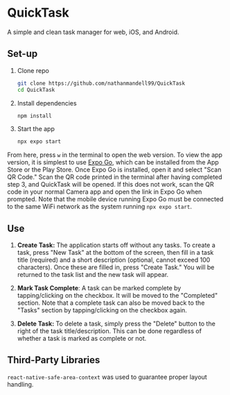 # QuickTask
A simple and clean task manager for web, iOS, and Android.

## Set-up

1. Clone repo

   ```bash
   git clone https://github.com/nathanmandell99/QuickTask
   cd QuickTask
   ```

2. Install dependencies

   ```bash
   npm install
   ```

3. Start the app

   ```bash
   npx expo start
   ```

From here, press `w` in the terminal to open the web version. To view the app
version, it is simplest to use [Expo Go](https://expo.dev/go), which can be 
installed from the App Store or the Play Store. Once Expo Go is installed, open it
and select "Scan QR Code." Scan the QR code printed in the terminal after
having completed step 3, and QuickTask will be opened. If this does not
work, scan the QR code in your normal Camera app and open the link in
Expo Go when prompted. Note that the mobile device running Expo Go must 
be connected to the same WiFi network as the system running `npx expo start`.

## Use

1. **Create Task:** The application starts off without any tasks. To
create a task, press "New Task" at the bottom of the screen, then
fill in a task title (required) and a short description (optional,
cannot exceed 100 characters). Once these are filled in, press "Create
Task." You will be returned to the task list and the new task will
appear.

2. **Mark Task Complete**: A task can be marked complete by tapping/clicking
on the checkbox. It will be moved to the "Completed" section.
Note that a complete task can also be moved back to the "Tasks"
section by tapping/clicking on the checkbox again.

3. **Delete Task:** To delete a task, simply press the "Delete"
button to the right of the task title/description. This can be done
regardless of whether a task is marked as complete or not.

## Third-Party Libraries

`react-native-safe-area-context` was used to guarantee proper layout
handling.
